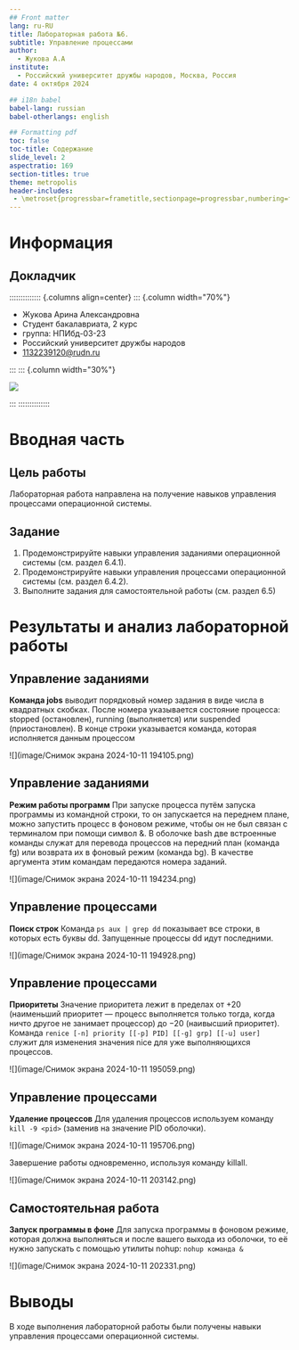 ```yaml
---
## Front matter
lang: ru-RU
title: Лабораторная работа №6.
subtitle: Управление процессами
author:
  - Жукова А.А
institute:
  - Российский университет дружбы народов, Москва, Россия
date: 4 октября 2024

## i18n babel
babel-lang: russian
babel-otherlangs: english

## Formatting pdf
toc: false
toc-title: Содержание
slide_level: 2
aspectratio: 169
section-titles: true
theme: metropolis
header-includes:
 - \metroset{progressbar=frametitle,sectionpage=progressbar,numbering=fraction}
---
```


# Информация

## Докладчик

:::::::::::::: {.columns align=center}
::: {.column width="70%"}

  * Жукова Арина Александровна
  * Студент бакалавриата, 2 курс
  * группа: НПИбд-03-23
  * Российский университет дружбы народов
  * [1132239120@rudn.ru](mailto:1132239120@rudn.ru)

:::
::: {.column width="30%"}

![](./image/zhukova.jpg)

:::
::::::::::::::

# Вводная часть

## Цель работы

Лабораторная работа направлена на получение навыков управления процессами операционной системы.

## Задание

1. Продемонстрируйте навыки управления заданиями операционной системы (см. раздел 6.4.1).
2. Продемонстрируйте навыки управления процессами операционной системы (см. раздел 6.4.2).
3. Выполните задания для самостоятельной работы (см. раздел 6.5)

# Результаты и анализ лабораторной работы

## Управление заданиями

**Команда jobs** выводит порядковый номер задания в виде числа в квадратных скобках. После номера указывается состояние процесса: stopped (остановлен), running (выполняется) или suspended (приостановлен). В конце строки указывается команда, которая исполняется данным процессом

![](image/Снимок экрана 2024-10-11 194105.png)

## Управление заданиями

**Режим работы программ** При запуске процесса путём запуска программы из командной строки, то он запускается на переднем плане, можно запустить процесс в фоновом режиме, чтобы он не был связан с терминалом при помощи символ &. В оболочке bash две встроенные команды служат для перевода процессов на передний план (команда fg) или возврата их в фоновый режим (команда bg). В качестве аргумента этим командам передаются номера заданий.

![](image/Снимок экрана 2024-10-11 194234.png)

## Управление процессами

**Поиск строк** Команда `ps aux | grep dd` показывает все строки, в которых есть буквы dd. Запущенные процессы dd идут последними.

![](image/Снимок экрана 2024-10-11 194928.png)

## Управление процессами

**Приоритеты** Значение приоритета лежит в пределах от +20 (наименьший приоритет — процесс выполняется только тогда, когда ничто другое не занимает процессор) до −20 (наивысший приоритет). Команда `renice [-n] priority [[-p] PID] [[-g] grp] [[-u] user]` служит для изменения значения nice для уже выполняющихся процессов.

![](image/Снимок экрана 2024-10-11 195059.png)

## Управление процессами

**Удаление процессов** Для удаления процессов используем команду `kill -9 <pid>` (заменив на значение PID оболочки). 

![](image/Снимок экрана 2024-10-11 195706.png)

Завершение работы одновременно, используя команду killall.

![](image/Снимок экрана 2024-10-11 203142.png)

## Самостоятельная работа

**Запуск программы в фоне** Для запуска программы в фоновом режиме, которая должна выполняться и после вашего выхода из оболочки, то её нужно запускать с помощью утилиты nohup: `nohup команда &`

![](image/Снимок экрана 2024-10-11 202331.png)

# Выводы

В ходе выполнения лабораторной работы были получены навыки управления процессами операционной системы.


